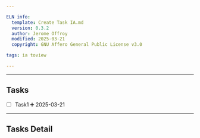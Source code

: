 ```yaml
---

ELN info:
  template: Create Task IA.md
  version: 0.3.2
  author: Jerome Offroy
  modified: 2025-03-21
  copyright: GNU Affero General Public License v3.0

tags: ia toview 

---
```




---
## Tasks
- [ ] Task1 ➕ 2025-03-21

---
## Tasks Detail





